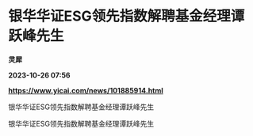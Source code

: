 # 银华华证ESG领先指数解聘基金经理谭跃峰先生
**灵犀**

**2023-10-26 07:56**

**https://www.yicai.com/news/101885914.html**

银华华证ESG领先指数解聘基金经理谭跃峰先生

银华华证ESG领先指数解聘基金经理谭跃峰先生